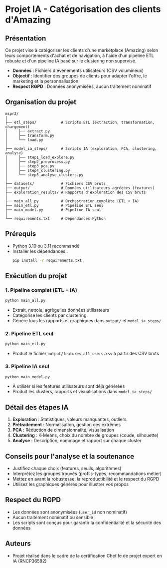 # Projet IA - Catégorisation des clients d'Amazing

## Présentation
Ce projet vise à catégoriser les clients d'une marketplace (Amazing) selon leurs comportements d'achat et de navigation, à l'aide d'un pipeline ETL robuste et d'un pipeline IA basé sur le clustering non supervisé.

- **Données** : Fichiers d'événements utilisateurs (CSV volumineux)
- **Objectif** : Identifier des groupes de clients pour adapter l'offre, le marketing et la personnalisation
- **Respect RGPD** : Données anonymisées, aucun traitement nominatif

## Organisation du projet
```
mspr2/
│
├── etl_steps/           # Scripts ETL (extraction, transformation, chargement)
│     ├── extract.py
│     ├── transform.py
│     └── load.py
│
├── model_ia_steps/      # Scripts IA (exploration, PCA, clustering, analyse)
│     ├── step1_load_explore.py
│     ├── step2_preprocess.py
│     ├── step3_pca.py
│     ├── step4_clustering.py
│     └── step5_analyse_clusters.py
│
├── datasets/            # Fichiers CSV bruts
├── output/              # Données utilisateurs agrégées (features)
├── exploration_results/ # Rapports d'exploration des CSV bruts
│
├── main_all.py          # Orchestration complète (ETL + IA)
├── main_etl.py          # Pipeline ETL seul
├── main_model.py        # Pipeline IA seul
│
└── requirements.txt     # Dépendances Python
```

## Prérequis
- Python 3.10 ou 3.11 recommandé
- Installer les dépendances :
  ```bash
  pip install -r requirements.txt
  ```

## Exécution du projet

### 1. Pipeline complet (ETL + IA)
```bash
python main_all.py
```
- Extrait, nettoie, agrège les données utilisateurs
- Catégorise les clients par clustering
- Génère tous les rapports et graphiques dans `output/` et `model_ia_steps/`

### 2. Pipeline ETL seul
```bash
python main_etl.py
```
- Produit le fichier `output/features_all_users.csv` à partir des CSV bruts

### 3. Pipeline IA seul
```bash
python main_model.py
```
- À utiliser si les features utilisateurs sont déjà générées
- Produit les clusters, rapports et visualisations dans `model_ia_steps/`

## Détail des étapes IA
1. **Exploration** : Statistiques, valeurs manquantes, outliers
2. **Prétraitement** : Normalisation, gestion des extrêmes
3. **PCA** : Réduction de dimensionnalité, visualisation
4. **Clustering** : K-Means, choix du nombre de groupes (coude, silhouette)
5. **Analyse** : Description, nommage et rapport sur chaque cluster

## Conseils pour l'analyse et la soutenance
- Justifiez chaque choix (features, seuils, algorithmes)
- Interprétez les groupes trouvés (profils-types, recommandations métier)
- Mettez en avant la robustesse, la reproductibilité et le respect du RGPD
- Utilisez les graphiques générés pour illustrer vos propos

## Respect du RGPD
- Les données sont anonymisées (`user_id` non nominatif)
- Aucun traitement nominatif ou sensible
- Les scripts sont conçus pour garantir la confidentialité et la sécurité des données

## Auteurs
- Projet réalisé dans le cadre de la certification Chef.fe de projet expert en IA (RNCP36582) 